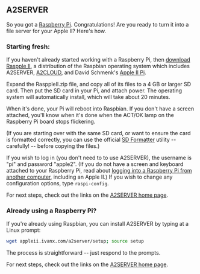 ## A2SERVER

So you got a [Raspberry Pi][1]. Congratulations!
 Are you ready to turn it into a file server for your Apple II? Here's how.

<!--
*Important: As of 11-Aug-14, A2SERVER 1.2.0 is now compatible with the latest
version of Raspbian (NOOBS 1.3.9/2014-Jun-20), and the Raspberry Pi Model B+.
Type `a2server-setup` to update. If you are already running A2SERVER, and it
stopped working after a Raspbian update, see the
[recovery page](a2server_recovery.md).*
-->



### Starting fresh:

If you haven't already started working with a Raspberry Pi, then [download
Raspple II][2], a distribution of the Raspbian operating system which includes
A2SERVER, [A2CLOUD][3], and David Schmenk's [Apple II Pi][4].

Expand the RasppleII.zip file, and copy all of its files to a 4 GB or larger
SD card. Then put the SD card in your Pi, and attach power. The operating
system will automatically install, which will take about 20 minutes.

When it's done, your Pi will reboot into Raspbian. If you don't have a
screen attached, you'll know when it's done when the ACT/OK lamp on the
Raspberry Pi board stops flickering.

(If you are starting over with the same SD card, or want to ensure the card is
formatted correctly, you can use the official [SD Formatter][5] utility --
carefully! -- before copying the files.)

If you wish to log in (you don't need to to use A2SERVER), the username is
"pi" and password "apple2". (If you do not have a screen and keyboard
attached to your Raspberry Pi, read about [logging into a Raspberry Pi from
another computer](a2server_raspberrypi_login.md), including an Apple II.) If
you wish to change any configuration options, type `raspi-config`.

For next steps, check out the links on the [A2SERVER home page](index.md).


### Already using a Raspberry Pi?

If you're already using Raspbian, you can install A2SERVER by typing at a
Linux prompt:

~~~ bash
wget appleii.ivanx.com/a2server/setup; source setup
~~~

The process is straightforward -- just respond to the prompts.

For next steps, check out the links on the [A2SERVER home page](index.md).


<!--
(If you wish, you can read detailed technical information about the [AppleTalk
networking support on the Raspberry Pi](a2server_raspberrypi_kernel.md) that
A2SERVER installs.)
-->


[1]: http://www.raspberrypi.org
[2]: http://appleii.ivanx.com/rasppleii/
[3]: http://appleii.ivanx.com/a2cloud
[4]: http://schmenk.is-a-geek.com/wordpress
[5]: https://www.sdcard.org/downloads/formatter_4/
